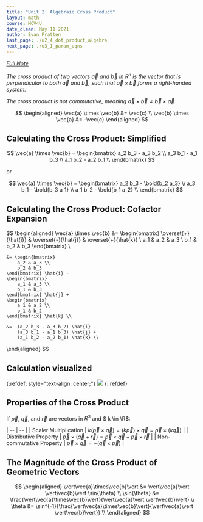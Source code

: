 ```yaml
---
title: "Unit 2: Algebraic Cross Product"
layout: math
course: MCV4U
date_clean: May 11 2021
author: Evan Pratten
last_page: ./u2_4_dot_product_algebra
next_page: ./u3_1_param_eqns
---
```


*[Full Note]({{site.baseurl}}/static/pdf/mcv4u/2.6%20The%20Cross%20Product%20of%20Algebraic%20Vectors%20(7.6)%20V2.pdf)*

*The cross product of two vectors $\vec{a}$ and $\vec{b}$ in $R^3$ is the vector that is perpendicular to both $\vec{a}$ and $\vec{b}$, such that $\vec{a} \times \vec{b}$ forms a right-handed system.*

*The cross product is not commutative, meaning $\vec{a} \times \vec{b} \neq \vec{b} \times \vec{a}$*

$$
\begin{aligned}
    \vec{a} \times \vec{b} &= \vec{c} \\
    \vec{b} \times \vec{a} &= -\vec{c}
\end{aligned}
$$

## Calculating the Cross Product: Simplified

$$
\vec{a} \times \vec{b} = \begin{bmatrix} 
    a_2 b_3 - a_3 b_2 \\
    a_3 b_1 - a_1 b_3 \\
    a_1 b_2 - a_2 b_1 \\
\end{bmatrix}
$$

or

$$
\vec{a} \times \vec{b} = \begin{bmatrix} 
    a_2 b_3 - \bold{b_2 a_3} \\
    a_3 b_1 - \bold{b_3 a_1} \\
    a_1 b_2 - \bold{b_1 a_2} \\
\end{bmatrix}
$$

## Calculating the Cross Product: Cofactor Expansion

$$
\begin{aligned}
    \vec{a} \times \vec{b} &= \begin{bmatrix} 
        \overset{+}{\hat{i}} &  \overset{-}{\hat{j}} &  \overset{+}{\hat{k}} \\
        a_1 & a_2 & a_3 \\
        b_1 & b_2 & b_3 
    \end{bmatrix} \\

    &= \begin{bmatrix} 
        a_2 & a_3 \\
        b_2 & b_3
    \end{bmatrix} \hat{i} - 
    \begin{bmatrix} 
        a_1 & a_3 \\
        b_1 & b_3
    \end{bmatrix} \hat{j} +
    \begin{bmatrix} 
        a_1 & a_2 \\
        b_1 & b_2
    \end{bmatrix} \hat{k} \\

    &=  (a_2 b_3 - a_3 b_2) \hat{i} - 
        (a_3 b_1 - a_1 b_3) \hat{j} +
        (a_1 b_2 - a_2 b_1) \hat{k} \\

\end{aligned}
$$

## Calculation visualized

{:refdef: style="text-align: center;"}
![](http://mechanicsmap.psu.edu/websites/A1_vector_math/crossproduct/images/crossproductmatrix.png)
{: refdef}

## Properties of the Cross Product

If $\vec{p}$, $\vec{q}$, and $\vec{r}$ are vectors in $R^3$ and $ k \in \R$:

| -- | -- |
| Scaler Multiplication | $k(\vec{p} \times \vec{q}) = (k\vec{p}) \times \vec{q} = \vec{p} \times (k \vec{q})$ |
| Distributive Property | $\vec{p} \times (\vec{q} + \vec{r}) = \vec{p} \times \vec{q} + \vec{p} \times \vec{r}$ |
| Non-commutative Property | $\vec{p} \times \vec{q} = -(\vec{q} \times \vec{p})$ |

## The Magnitude of the Cross Product of Geometric Vectors

$$
\begin{aligned}
    \vert\vec{a}\times\vec{b}\vert &= \vert\vec{a}\vert \vert\vec{b}\vert \sin{\theta} \\
    \sin{\theta} &= \frac{\vert\vec{a}\times\vec{b}\vert}{\vert\vec{a}\vert \vert\vec{b}\vert} \\
    \theta &= \sin^{-1}{\frac{\vert\vec{a}\times\vec{b}\vert}{\vert\vec{a}\vert \vert\vec{b}\vert}} \\
\end{aligned}
$$
